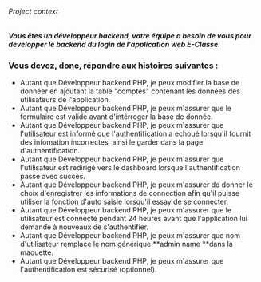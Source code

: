 ###### Project context
##### Vous êtes un développeur backend, votre équipe a besoin de vous pour développer le backend du login de l'application web E-Classe.

### Vous devez, donc, répondre aux histoires suivantes :

- Autant que Développeur backend PHP, je peux modifier la base de donnéer en ajoutant la table "comptes" contenant les données des utilisateurs de l'application.
- Autant que Développeur backend PHP, je peux m'assurer que le formulaire est valide avant d'intérroger la base de donnée.
- Autant que Développeur backend PHP, je peux m'assurer que l'utilisateur est informé que l'authentification a echoué lorsqu'il fournit des infomation incorrectes, ainsi le garder dans la page d'authentification.
- Autant que Développeur backend PHP, je peux m'assurer que l'utilisateur est redirigé vers le dashboard lorsque l'authentification passe avec succès.
- Autant que Développeur backend PHP, je peux m'assurer de donner le choix d'enregistrer les informations de connection afin qu'il puisse utiliser la fonction d'auto saisie lorsqu'il essay de se connecter.
- Autant que Développeur backend PHP, je peux m'assurer que le utilisateur est connecté pendant 24 heures avant que l'application lui demande à nouveaux de s'authentifier.
- Autant que Développeur backend PHP, je peux m'assurer que nom d'utilisateur remplace le nom générique **admin name **dans la maquette.
- Autant que Développeur backend PHP, je peux m'assurer que l'authentification est sécurisé (optionnel).